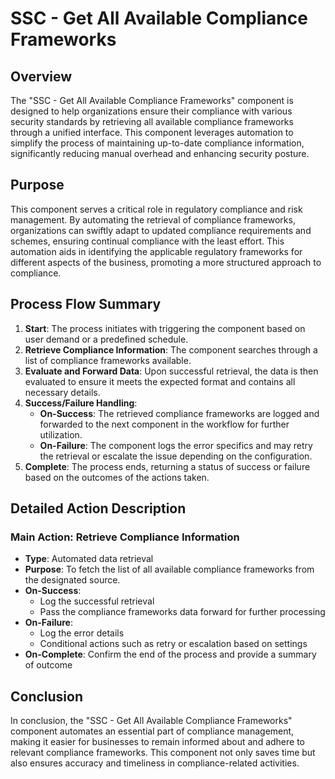 # SSC - Get All Available Compliance Frameworks

## Overview
The "SSC - Get All Available Compliance Frameworks" component is designed to help organizations ensure their compliance with various security standards by retrieving all available compliance frameworks through a unified interface. This component leverages automation to simplify the process of maintaining up-to-date compliance information, significantly reducing manual overhead and enhancing security posture.

## Purpose
This component serves a critical role in regulatory compliance and risk management. By automating the retrieval of compliance frameworks, organizations can swiftly adapt to updated compliance requirements and schemes, ensuring continual compliance with the least effort. This automation aids in identifying the applicable regulatory frameworks for different aspects of the business, promoting a more structured approach to compliance.

## Process Flow Summary
1. **Start**: The process initiates with triggering the component based on user demand or a predefined schedule.
2. **Retrieve Compliance Information**: The component searches through a list of compliance frameworks available.
3. **Evaluate and Forward Data**: Upon successful retrieval, the data is then evaluated to ensure it meets the expected format and contains all necessary details.
4. **Success/Failure Handling**:
   - **On-Success**: The retrieved compliance frameworks are logged and forwarded to the next component in the workflow for further utilization.
   - **On-Failure**: The component logs the error specifics and may retry the retrieval or escalate the issue depending on the configuration.
5. **Complete**: The process ends, returning a status of success or failure based on the outcomes of the actions taken.

## Detailed Action Description
### Main Action: Retrieve Compliance Information
- **Type**: Automated data retrieval
- **Purpose**: To fetch the list of all available compliance frameworks from the designated source.
- **On-Success**: 
  - Log the successful retrieval
  - Pass the compliance frameworks data forward for further processing
- **On-Failure**: 
  - Log the error details
  - Conditional actions such as retry or escalation based on settings
- **On-Complete**: Confirm the end of the process and provide a summary of outcome

## Conclusion
In conclusion, the "SSC - Get All Available Compliance Frameworks" component automates an essential part of compliance management, making it easier for businesses to remain informed about and adhere to relevant compliance frameworks. This component not only saves time but also ensures accuracy and timeliness in compliance-related activities.
